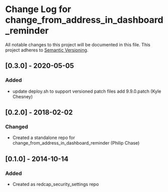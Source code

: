 # Change Log for change_from_address_in_dashboard_reminder

All notable changes to this project will be documented in this file.
This project adheres to [Semantic Versioning](http://semver.org/).

## [0.3.0] - 2020-05-05
### Added
- update deploy.sh to support versioned patch files add 9.9.0.patch (Kyle Chesney)


## [0.2.0] - 2018-02-02
### Changed
- Created a standalone repo for change_from_address_in_dashboard_reminder (Philip Chase)


## [0.1.0] - 2014-10-14
### Added
- Created as redcap_security_settings repo
